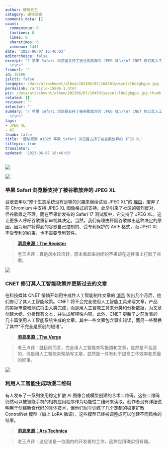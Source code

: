 ```yaml
---
author: 硬核老王
category: 硬核观察
comments_data: []
count:
  commentnum: 0
  favtimes: 0
  likes: 0
  sharetimes: 0
  viewnum: 1447
date: '2023-06-07 16:46:03'
editorchoice: false
excerpt: "? 苹果 Safari 浏览器支持了被谷歌放弃的 JPEG XL\r\n? CNET 修订其人工智能政策并更新过去的文章\r\n? 利用人工智能生成动漫二维码\r\n»
  \r\n»"
fromurl: ''
id: 15886
islctt: false
largepic: /data/attachment/album/202306/07/164501ywsznlcl0e2gkgpe.jpg
permalink: /article-15886-1.html
pic: /data/attachment/album/202306/07/164501ywsznlcl0e2gkgpe.jpg.thumb.jpg
related: []
reviewer: ''
selector: ''
summary: "? 苹果 Safari 浏览器支持了被谷歌放弃的 JPEG XL\r\n? CNET 修订其人工智能政策并更新过去的文章\r\n? 利用人工智能生成动漫二维码\r\n»
  \r\n»"
tags:
- JPEG XL
- AI
thumb: false
title: '硬核观察 #1025 苹果 Safari 浏览器支持了被谷歌放弃的 JPEG XL'
titlepic: true
translator: ''
updated: '2023-06-07 16:46:03'
---
```


![](/data/attachment/album/202306/07/164501ywsznlcl0e2gkgpe.jpg)


![](/data/attachment/album/202306/07/164512jasca06vm6l56qwq.jpg)


### 苹果 Safari 浏览器支持了被谷歌放弃的 JPEG XL


谷歌去年以“整个生态系统没有足够的兴趣来继续试验 JPEG XL”的 [理由](/article-15197-1.html)，废弃了在 Chromium 中支持 JPEG XL 图像格式的支持。此举引来了社区的强烈反对，但谷歌置之不理。而在苹果新发布的 Safari 17 测试版中，它支持了 JPEG XL，这让更多人呼吁谷歌重新审视其决定。当然，我们有理由怀疑谷歌做出这种决定的原因，因为用户将得到的谷歌自己控制的、受专利保护的 AVIF 格式，而 JPEG XL 不受专利的约束，也不需要专利软件。



> 
> **[消息来源：The Register](https://www.theregister.com/2023/06/07/apple_safari_jpeg_xl/)**
> 
> 
> 



> 
> 老王点评：真是风水轮流转，原本看起来封闭的苹果却在这件事上打脸了谷歌。
> 
> 
> 


![](/data/attachment/album/202306/07/164527x5oyw3qgig3weq8e.jpg)


### CNET 修订其人工智能政策并更新过去的文章


在科技媒体 CNET 悄悄开始用生成性人工智能制作文章的 [消息](/article-15451-1.html) 传出几个月后，他们修订了其人工智能政策。CNET 将不会完全使用人工智能工具来写文章，产品的实际审查和测试将由人类完成，而是用人工智能工具来分类和分析数据，为文章创建大纲，分析现有文本，并生成解释性内容。此外，CNET 更新了之前发表的几十篇使用人工智能系统生成的文章，其中一些文章包含事实错误，而另一些替换了其中“不完全是原创的短语”。



> 
> **[消息来源：The Verge](https://www.theverge.com/2023/6/6/23750761/cnet-ai-generated-stories-policy-update)**
> 
> 
> 



> 
> 老王点评：就目前而言，完全用人工智能来写报道和文章，显然是不合适的，但是用人工智能来帮助写文章，显然是一件有利于提高工作效率和质量的好事。
> 
> 
> 


![](/data/attachment/album/202306/07/164547jqgh1jh44btdgua2.jpg)


### 利用人工智能生成动漫二维码


有人发布了一系列使用稳定扩散 AI 图像合成模型创建的艺术二维码，这些二维码仍然可以被智能手机的相机应用程序作为功能性二维码来读取。创作者没有详细说明用于创建新奇代码的具体技术，但他们似乎训练了几个定制的稳定扩散 ControlNet 模型（加上 LoRA 微调），这些模型已经被调整成可以创建不同风格的结果。



> 
> **[消息来源：Ars Technica](https://arstechnica.com/information-technology/2023/06/redditor-creates-working-anime-qr-codes-using-stable-diffusion/)**
> 
> 
> 



> 
> 老王点评：这应该是一位国内的开发者的工作，这种应用确实很有趣。
> 
> 
>